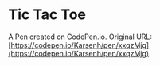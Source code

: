 # Tic Tac Toe

A Pen created on CodePen.io. Original URL: [https://codepen.io/Karsenh/pen/xxqzMjg](https://codepen.io/Karsenh/pen/xxqzMjg).


